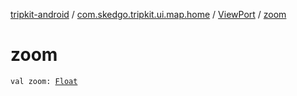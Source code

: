 [tripkit-android](../../index.md) / [com.skedgo.tripkit.ui.map.home](../index.md) / [ViewPort](index.md) / [zoom](./zoom.md)

# zoom

`val zoom: `[`Float`](https://kotlinlang.org/api/latest/jvm/stdlib/kotlin/-float/index.html)